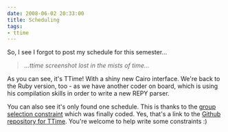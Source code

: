 ```yaml
---
date: 2008-06-02 20:33:00
title: Scheduling
tags:
- ttime
---
```


So, I see I forgot to post my schedule for this semester...

> _...ttime screenshot lost in the mists of time..._

As you can see, it's TTime! With a shiny new Cairo interface. We're back to the
Ruby version, too - as we have another coder on board, which is using his
compilation skills in order to write a new REPY parser.

You can also see it's only found one schedule. This is thanks to the [group
selection constraint][groupsel] which was finally coded. Yes, that's a link to
the [Github repository for TTime](http://github.com/lutzky/ttime). You're
welcome to help write some constraints :)

[groupsel]: https://github.com/lutzky/ttime/blob/master/lib/ttime/constraints/group_constraints.rb
